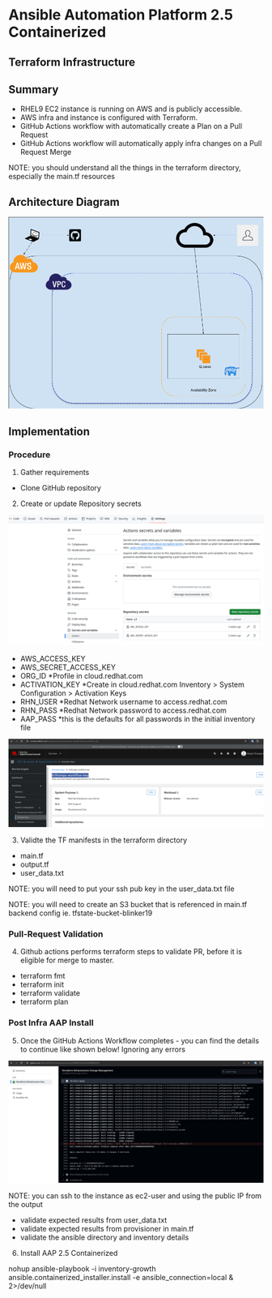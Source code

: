 # Ansible Automation Platform 2.5 Containerized

## Terraform Infrastructure 

## Summary

- RHEL9 EC2 instance is running on AWS and is publicly accessible.
- AWS infra and instance is configured with Terraform.
- GitHub Actions workflow with automatically create a Plan on a Pull Request
- GitHub Actions workflow will automatically apply infra changes on a Pull Request Merge

NOTE: you should understand all the things in the terraform directory, especially the main.tf resources

## Architecture Diagram

![Architecture Diagram](images/simple.png)

## Implementation
### Procedure
1. Gather requirements
  - Clone GitHub repository
2. Create or update Repository secrets 

![Actions Secrets](images/github_secrets.png)

  - AWS_ACCESS_KEY
  - AWS_SECRET_ACCESS_KEY
  - ORG_ID          *Profile in cloud.redhat.com
  - ACTIVATION_KEY  *Create in cloud.redhat.com Inventory > System Configuration > Activation Keys
  - RHN_USER        *Redhat Network username to access.redhat.com 
  - RHN_PASS        *Redhat Network password to access.redhat.com
  - AAP_PASS        *this is the defaults for all passwords in the initial inventory file

![Activation Key](images/activation_key.png)

3. Validte the TF manifests in the terraform directory
  - main.tf
  - output.tf
  - user_data.txt

NOTE: you will need to put your ssh pub key in the user_data.txt file

NOTE: you will need to create an S3 bucket that is referenced in main.tf backend config ie. tfstate-bucket-blinker19

### Pull-Request Validation

4. Github actions performs terraform steps to validate PR, before it is eligible for merge to master.
  - terraform fmt
  - terraform init
  - terraform validate
  - terraform plan

### Post Infra AAP Install

5. Once the GitHub Actions Workflow completes - you can find the details to continue like shown below!  Ignoring any errors

![Terraform Output](images/tf_output.png)

NOTE: you can ssh to the instance as ec2-user and using the public IP from the output

  - validate expected results from user_data.txt
  - validate expected results from provisioner in main.tf
  - validate the ansible directory and inventory details

6. Install AAP 2.5 Containerized

nohup ansible-playbook -i inventory-growth ansible.containerized_installer.install -e ansible_connection=local & 2>/dev/null
```